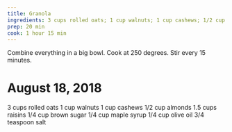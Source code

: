 ```yaml
---
title: Granola 
ingredients: 3 cups rolled oats; 1 cup walnuts; 1 cup cashews; 1/2 cup almonds; 1.5 cups raisins; 1/4 cup brown sugar; 1/4 cup olive oil; 3/4 teaspoon salt;
prep: 20 min
cook: 1 hour 15 min
---
```


Combine everything in a big bowl. Cook at 250 degrees. Stir every 15 minutes.


# August 18, 2018

3 cups rolled oats
1 cup walnuts
1 cup cashews
1/2 cup almonds
1.5 cups raisins
1/4 cup brown sugar
1/4 cup maple syrup
1/4 cup olive oil
3/4 teaspoon salt

